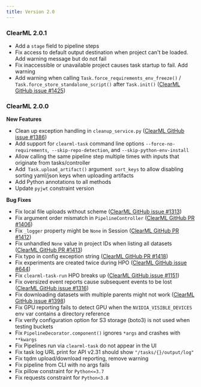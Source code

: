 ```yaml
---
title: Version 2.0
---
```


### ClearML 2.0.1

* Add a `stage` field to pipeline steps
* Fix access to default output destination when project can't be loaded. Add warning message but do not fail
* Fix inaccessible or unavailable project causes task startup to fail. Add warning
* Add warning when calling `Task.force_requirements_env_freeze()` / `Task.force_store_standalone_script()` after `Task.init()` ([ClearML GitHub issue #1425](https://github.com/clearml/clearml/issues/1425))

### ClearML 2.0.0

**New Features**
* Clean up exception handling in `cleanup_service.py` ([ClearML GitHub issue #1386](https://github.com/clearml/clearml/pull/1386)) 
* Add support for `clearml-task` command line options `--force-no-requirements`,` --skip-repo-detection`, and `--skip-python-env-install`
* Allow calling the same pipeline step multiple times with inputs that originate from tasks/controller
* Add` Task.upload_artifact()` argument` sort_keys` to allow disabling sorting yaml/json keys when uploading artifacts
* Add Python annotations to all methods
* Update `pyjwt` constraint version

**Bug Fixes**
* Fix local file uploads without scheme ([ClearML GitHub issue #1313](https://github.com/clearml/clearml/pull/1313))
* Fix argument order mismatch in `PipelineController` ([ClearML GitHub PR #1406](https://github.com/clearml/clearml/pull/1406))
* Fix `_logger` property might be `None` in Session ([ClearML GitHub PR #1412](https://github.com/clearml/clearml/pull/1412))
* Fix unhandled `None` value in project IDs when listing all datasets ([ClearML GitHub PR #1413](https://github.com/clearml/clearml/pull/1413))
* Fix typo in config exception string ([ClearML GitHub PR #1418](https://github.com/clearml/clearml/pull/1418))
* Fix experiments are created twice during HPO ([ClearML GitHub issue #644](https://github.com/clearml/clearml/issues/644))
* Fix `clearml-task-run` HPO breaks up ([ClearML GitHub issue #1151](https://github.com/clearml/clearml/issues/1151))
* Fix oversized event reports cause subsequent events to be lost ([ClearML GitHub issue #1316](https://github.com/clearml/clearml/issues/1316))
* Fix downloading datasets with multiple parents might not work ([ClearML GitHub issue #1398](https://github.com/clearml/clearml/issues/1398))
* Fix GPU reporting fails to detect GPU when the `NVIDIA_VISIBLE_DEVICES` env var contains a directory reference
* Fix verify configuration option for S3 storage (boto3) is not used when testing buckets
* Fix `PipelineDecorator.component()` ignores `*args` and crashes with `**kwargs`
* Fix Pipelines run via `clearml-task` do not appear in the UI
* Fix task log URL print for API v2.31 should show `"/tasks/{}/output/log"`
* Fix tqdm upload/download reporting, remove warning
* Fix pipeline from CLI with no args fails
* Fix pillow constraint for `Python<=3.7`
* Fix requests constraint for `Python<3.8`